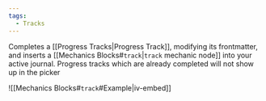```yaml
---
tags:
  - Tracks
---
```

Completes a [[Progress Tracks|Progress Track]], modifying its frontmatter, and inserts a [[Mechanics Blocks#`track`|`track` mechanic node]] into your active journal. Progress tracks which are already completed will not show up in the picker

![[Mechanics Blocks#`track`#Example|iv-embed]]
